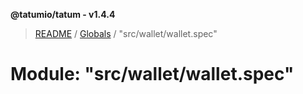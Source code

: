 **@tatumio/tatum - v1.4.4**

> [README](../README.md) / [Globals](../globals.md) / "src/wallet/wallet.spec"

# Module: "src/wallet/wallet.spec"
